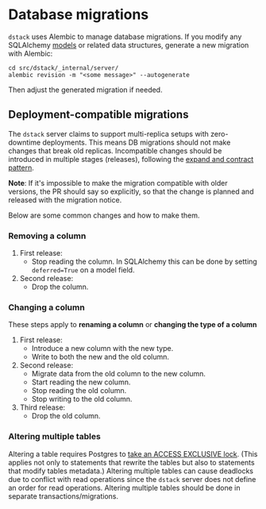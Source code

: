 # Database migrations

`dstack` uses Alembic to manage database migrations. If you modify any SQLAlchemy
[models](../src/dstack/_internal/server/models.py) or related data structures,
generate a new migration with Alembic:

```shell
cd src/dstack/_internal/server/
alembic revision -m "<some message>" --autogenerate
```

Then adjust the generated migration if needed.

## Deployment-compatible migrations

The `dstack` server claims to support multi-replica setups with zero-downtime deployments.
This means DB migrations should not make changes that break old replicas.
Incompatible changes should be introduced in multiple stages (releases), following
the [expand and contract pattern](https://www.prisma.io/dataguide/types/relational/expand-and-contract-pattern).

**Note**: If it's impossible to make the migration compatible with older versions, the PR should say so explicitly, so that the change is planned and released with the migration notice.

Below are some common changes and how to make them.

### Removing a column

1. First release:
   * Stop reading the column. In SQLAlchemy this can be done by setting `deferred=True` on a model field.
2. Second release:
   * Drop the column.

### Changing a column

These steps apply to **renaming a column** or **changing the type of a column**

1. First release:
   * Introduce a new column with the new type.
   * Write to both the new and the old column.
2. Second release:
   * Migrate data from the old column to the new column.
   * Start reading the new column.
   * Stop reading the old column.
   * Stop writing to the old column.
3. Third release:
   * Drop the old column.

### Altering multiple tables

Altering a table requires Postgres to [take an ACCESS EXCLUSIVE lock](https://www.postgresql.org/docs/current/sql-altertable.html). (This applies not only to statements that rewrite the tables but also to statements that modify tables metadata.) Altering multiple tables can cause deadlocks due to conflict with read operations since the `dstack` server does not define an order for read operations. Altering multiple tables should be done in separate transactions/migrations.
